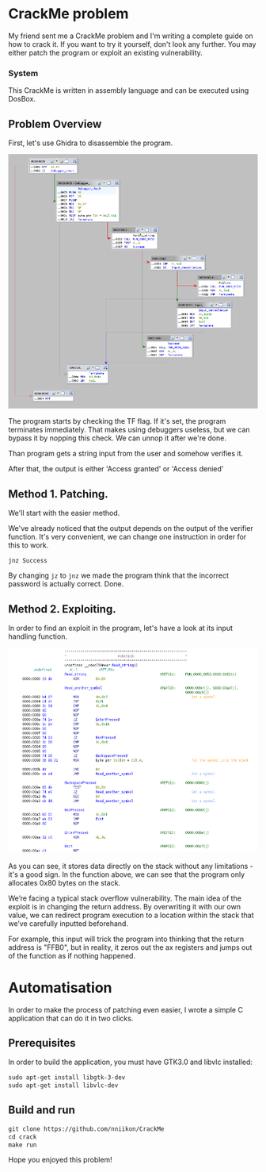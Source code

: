 # CrackMe problem
My friend sent me a CrackMe problem and I'm writing a complete guide on how to crack it. If you want to try it yourself, don't look any further.
You may either patch the program or exploit an existing vulnerability.

### System
This CrackMe is written in assembly language and can be executed using DosBox.

## Problem Overview
First, let's use Ghidra to disassemble the program.

![Disassemble graph](/disasm_graph.png)

The program starts by checking the TF flag. If it's set, the program terminates immediately.
That makes using debuggers useless, but we can bypass it by nopping this check. 
We can unnop it after we're done.

Than program gets a string input from the user and somehow verifies it.

After that, the output is either 'Access granted' or 'Access denied'

## Method 1. Patching.
We'll start with the easier method. 

We've already noticed that the output depends on the output of the verifier function. 
It's very convenient, we can change one instruction in order for this to work.
```
jnz Success
```
By changing ```jz``` to ```jnz``` we made the program think that the incorrect password is actually correct. Done.

## Method 2. Exploiting.

In order to find an exploit in the program, let's have a look at its input handling function.

![Function that takes the input](/read_string_func.png)

As you can see, it stores data directly on the stack without any limitations - it's a good sign. In the function above, we can see that the program only allocates 0x80 bytes on the stack.

We’re facing a typical stack overflow vulnerability. The main idea of the exploit is in changing the return address. By overwriting it with our own value, we can redirect program execution to a location within the stack that we’ve carefully inputted beforehand.

For example, this input will trick the program into thinking that the return address is "FFB0", but in reality, it zeros out the ax registers and jumps out of the function as if nothing happened.

# Automatisation

In order to make the process of patching even easier, I wrote a simple C application that can do it in two clicks.

## Prerequisites

In order to build the application, you must have GTK3.0 and libvlc installed:

```
sudo apt-get install libgtk-3-dev
sudo apt-get install libvlc-dev
```

## Build and run
```
git clone https://github.com/nniikon/CrackMe
cd crack
make run
```

Hope you enjoyed this problem!
